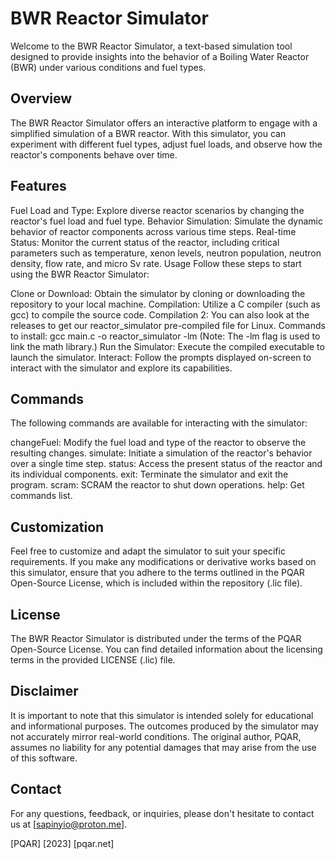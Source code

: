# BWR Reactor Simulator
Welcome to the BWR Reactor Simulator, a text-based simulation tool designed to provide insights into the behavior of a Boiling Water Reactor (BWR) under various conditions and fuel types.

## Overview
The BWR Reactor Simulator offers an interactive platform to engage with a simplified simulation of a BWR reactor. With this simulator, you can experiment with different fuel types, adjust fuel loads, and observe how the reactor's components behave over time.

## Features
Fuel Load and Type: Explore diverse reactor scenarios by changing the reactor's fuel load and fuel type.
Behavior Simulation: Simulate the dynamic behavior of reactor components across various time steps.
Real-time Status: Monitor the current status of the reactor, including critical parameters such as temperature, xenon levels, neutron population, neutron density, flow rate, and micro Sv rate.
Usage
Follow these steps to start using the BWR Reactor Simulator:

Clone or Download: Obtain the simulator by cloning or downloading the repository to your local machine.
Compilation: Utilize a C compiler (such as gcc) to compile the source code.
Compilation 2: You can also look at the releases to get our reactor_simulator pre-compiled file for Linux.
Commands to install:
gcc main.c -o reactor_simulator -lm
(Note: The -lm flag is used to link the math library.)
Run the Simulator: Execute the compiled executable to launch the simulator.
Interact: Follow the prompts displayed on-screen to interact with the simulator and explore its capabilities.

## Commands
The following commands are available for interacting with the simulator:

changeFuel: Modify the fuel load and type of the reactor to observe the resulting changes.
simulate: Initiate a simulation of the reactor's behavior over a single time step.
status: Access the present status of the reactor and its individual components.
exit: Terminate the simulator and exit the program.
scram: SCRAM the reactor to shut down operations.
help: Get commands list.


## Customization
Feel free to customize and adapt the simulator to suit your specific requirements. If you make any modifications or derivative works based on this simulator, ensure that you adhere to the terms outlined in the PQAR Open-Source License, which is included within the repository (.lic file).

## License
The BWR Reactor Simulator is distributed under the terms of the PQAR Open-Source License. You can find detailed information about the licensing terms in the provided LICENSE (.lic) file.

## Disclaimer
It is important to note that this simulator is intended solely for educational and informational purposes. The outcomes produced by the simulator may not accurately mirror real-world conditions. The original author, PQAR, assumes no liability for any potential damages that may arise from the use of this software.

## Contact
For any questions, feedback, or inquiries, please don't hesitate to contact us at [sapinyio@proton.me].

[PQAR]
[2023]
[pqar.net]
